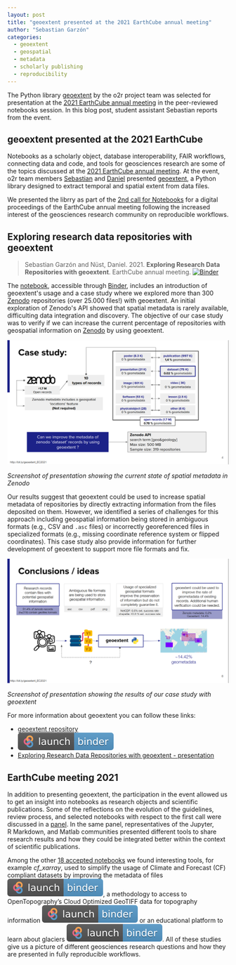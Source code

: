 ```yaml
---
layout: post
title: "geoextent presented at the 2021 EarthCube annual meeting"
author: "Sebastian Garzón"
categories:
  - geoextent
  - geospatial
  - metadata
  - scholarly publishing
  - reproducibility
---
```


The Python library [geoextent](https://o2r.info/geoextent/) by the o2r project team was selected for presentation at the [2021 EarthCube annual meeting](https://www.earthcube.org/2021-earthcube-annual-meeting) in the peer-reviewed notebooks session.
In this blog post, student assistant Sebastian reports from the event.

<!--more-->

## geoextent presented at the 2021 EarthCube

Notebooks as a scholarly object, database interoperability, FAIR workflows, connecting data and code, and tools for geosciences research are some of the topics discussed at the [2021 EarthCube annual meeting](https://www.earthcube.org/2021-earthcube-annual-meeting).
At the event, o2r team members [Sebastian](https://orcid.org/0000-0002-8335-9312) and [Daniel](https://orcid.org/0000-0002-0024-5046) presented [geoextent](https://github.com/o2r-project/geoextent), a Python library designed to extract temporal and spatial extent from data files.

We presented the librry as part of the [2nd call for Notebooks](https://www.earthcube.org/2021-earthcube-annual-meeting) for a digital proceedings of the EarthCube annual meeting following the increased interest of the geosciences research community on reproducible workflows.

## Exploring research data repositories with geoextent

> Sebastian Garzón and Nüst, Daniel. 2021. **Exploring Research Data Repositories with geoextent**. EarthCube annual meeting. [![Binder](https://mybinder.org/badge_logo.svg)](https://mybinder.org/v2/gh/earthcube2021/ec21_garzon_etal/HEAD)

The [notebook](https://mybinder.org/v2/gh/earthcube2021/ec21_garzon_etal/HEAD), accessible through [Binder](https://mybinder.org/), includes an introduction of geoextent's usage and a case study where we explored more than 300 [Zenodo](https://zenodo.org) repositories (over 25.000 files!) with geoextent.
An initial exploration of Zenodo's API showed that spatial metadata is rarely available, difficulting data integration and discovery.
The objective of our case study was to verify if we can increase the current percentage of repositories with geospatial information on [Zenodo](https://zenodo.org) by using geoextent.

[![](/public/images/2021-08-03-geoextent-presented-at-the-2021-earth-cube-meeting/screenshot-presentation-zenodo-api.png)](/public/images/2021-08-03-geoextent-presented-at-the-2021-earth-cube-meeting/screenshot-presentation-zenodo-api.png)

*Screenshot of presentation showing the current state of spatial metadata in Zenodo*

Our results suggest that geoextent could be used to increase spatial metadata of repositories by directly extracting information from the files deposited on them.
However, we identified a series of challenges for this approach including geospatial information being stored in ambiguous formats (e.g., CSV and `.asc` files) or incorrectly georeferenced files in specialized formats (e.g., missing coordinate reference system or flipped coordinates).
This case study also provide information for further development of geoextent to support more file formats and fix.

[![](/public/images/2021-08-03-geoextent-presented-at-the-2021-earth-cube-meeting/screenshot-presentation-results.png)](/public/images/2021-08-03-geoextent-presented-at-the-2021-earth-cube-meeting/screenshot-presentation-results.png)

*Screenshot of presentation showing the results of our case study with geoextent*

For more information about geoextent you can follow these links:

- [geoextent repository](https://github.com/o2r-project/geoextent)
- <a title="Exploring Research Data Repositories with geoextent - Binder" href="https://mybinder.org/v2/gh/earthcube2021/ec21_garzon_etal/HEAD"><img src="/public/images/my_binder.svg" style="display: inline-block; margin: 0; padding: 0; position-top: 3px;"></a>
- [Exploring Research Data Repositories with geoextent - presentation](https://doi.org/10.6084/m9.figshare.14786199)

## EarthCube meeting 2021

In addition to presenting geoextent, the participation in the event allowed us to get an insight into notebooks as research objects and scientific publications.
Some of the reflections on the evolution of the guidelines, review process, and selected notebooks with respect to the first call were discussed in a [panel](https://www.youtube.com/watch?v=IV-4e3kxVas).
In the same panel, representatives of the Jupyter, R&nbsp;Markdown, and Matlab communities presented different tools to share research results and how they could be integrated better within the context of scientific publications.

Among the other [18 accepted notebooks](https://docs.google.com/document/d/1gkIGbqUtiy6AQ-OsnHq6xni2sA_8Hhn80VASPKW4uD8) we found interesting tools, for example *cf_xarray*, used to simplify the usage of Climate and Forecast (CF) compliant datasets by improving the metadata of files <a href="https://binder.pangeo.io/v2/gh/earthcube2021/ec21_cherian_etal/main?filepath=DC_01_cf-xarray.ipynb"><img src="/public/images/my_binder.svg" style="display: inline-block; margin: 0; padding: 0; position-top: 3px;"></a>, a methodology to access to OpenTopography’s Cloud Optimized GeoTIFF data for topography information <a href="https://mybinder.org/v2/gh/earthcube2021/ec21_beckley_etal/HEAD"><img src="/public/images/my_binder.svg" style="display: inline; margin: 0; padding: 0; position-top: 3px;"></a> or an educational platform to learn about glaciers <a href="https://mybinder.org/v2/gh/earthcube2021/ec21_maussion_etal/HEAD"><img src="/public/images/my_binder.svg" style="display: inline-block; margin: 0; padding: 0; position-top: 3px;"></a>.
All of these studies give us a picture of different geosciences research questions and how they are presented in fully reproducible workflows.
